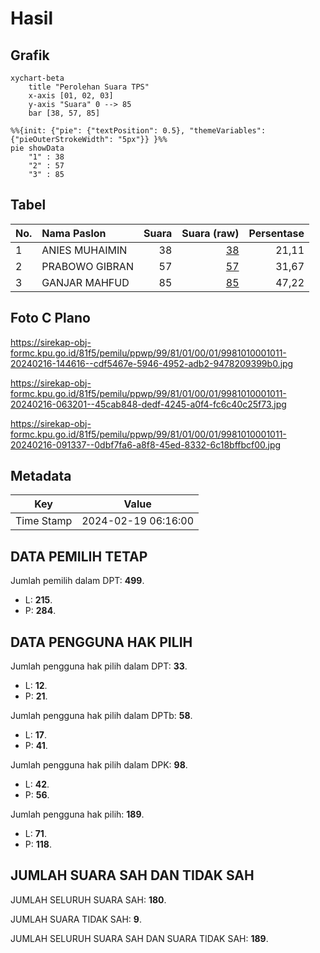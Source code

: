 # Hasil

## Grafik

```mermaid
xychart-beta
    title "Perolehan Suara TPS"
    x-axis [01, 02, 03]
    y-axis "Suara" 0 --> 85
    bar [38, 57, 85]
```

```mermaid
%%{init: {"pie": {"textPosition": 0.5}, "themeVariables": {"pieOuterStrokeWidth": "5px"}} }%%
pie showData
    "1" : 38
    "2" : 57
    "3" : 85
```

## Tabel

| No. | Nama Paslon    | Suara | Suara (raw) | Persentase |
|:--- |:-------------- | -----:| -----------:| ----------:|
| 1   | ANIES MUHAIMIN | 38    | [38][p-1]   | 21,11      |
| 2   | PRABOWO GIBRAN | 57    | [57][p-2]   | 31,67      |
| 3   | GANJAR MAHFUD  | 85    | [85][p-3]   | 47,22      |


[p-1]: https://github.com/gigit-pemilu/pemilu-2024-99-luar-negeri/blob/main/pilpres/hitung-suara/sub/99-luar-negeri/sub/81-new-york-amerika-serikat/sub/01-new-york-amerika-serikat/sub/0001-new-york-amerika-serikat/sub/011-tps-004/sub/paslon-1.txt
[p-2]: https://github.com/gigit-pemilu/pemilu-2024-99-luar-negeri/blob/main/pilpres/hitung-suara/sub/99-luar-negeri/sub/81-new-york-amerika-serikat/sub/01-new-york-amerika-serikat/sub/0001-new-york-amerika-serikat/sub/011-tps-004/sub/paslon-2.txt
[p-3]: https://github.com/gigit-pemilu/pemilu-2024-99-luar-negeri/blob/main/pilpres/hitung-suara/sub/99-luar-negeri/sub/81-new-york-amerika-serikat/sub/01-new-york-amerika-serikat/sub/0001-new-york-amerika-serikat/sub/011-tps-004/sub/paslon-3.txt

## Foto C Plano

https://sirekap-obj-formc.kpu.go.id/81f5/pemilu/ppwp/99/81/01/00/01/9981010001011-20240216-144616--cdf5467e-5946-4952-adb2-9478209399b0.jpg

https://sirekap-obj-formc.kpu.go.id/81f5/pemilu/ppwp/99/81/01/00/01/9981010001011-20240216-063201--45cab848-dedf-4245-a0f4-fc6c40c25f73.jpg

https://sirekap-obj-formc.kpu.go.id/81f5/pemilu/ppwp/99/81/01/00/01/9981010001011-20240216-091337--0dbf7fa6-a8f8-45ed-8332-6c18bffbcf00.jpg


## Metadata

| Key        | Value               |
| ---------- | ------------------- |
| Time Stamp | 2024-02-19 06:16:00 |


## DATA PEMILIH TETAP

Jumlah pemilih dalam DPT: **499**.
 * L: **215**.
 * P: **284**.

## DATA PENGGUNA HAK PILIH

Jumlah pengguna hak pilih dalam DPT: **33**.
 * L: **12**.
 * P: **21**.

Jumlah pengguna hak pilih dalam DPTb: **58**.
 * L: **17**.
 * P: **41**.

Jumlah pengguna hak pilih dalam DPK: **98**.
 * L: **42**.
 * P: **56**.

Jumlah pengguna hak pilih: **189**.
 * L: **71**.
 * P: **118**.

## JUMLAH SUARA SAH DAN TIDAK SAH

JUMLAH SELURUH SUARA SAH: **180**.

JUMLAH SUARA TIDAK SAH: **9**.

JUMLAH SELURUH SUARA SAH DAN SUARA TIDAK SAH: **189**.


